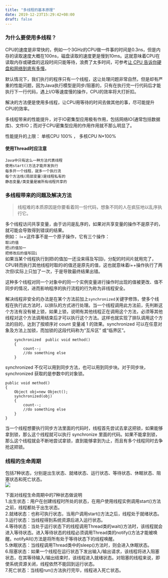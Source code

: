 ```yaml
---
title: "多线程的基本原理"
date: 2019-12-23T15:29:42+08:00
draft: false
---
```


### 为什么要使用多线程？    
CPU的速度是非常快的，例如一个3GHz的CPU做一件事的时间是0.3ns，但是内存的读取速度大概在100ns，磁盘读取的速度更是慢到10ms。这就意味着CPU在读取内存或硬盘的这段时间只能等待，浪费了太多时间，可参考[让 CPU 告诉你硬盘和网络到底有多慢](https://cizixs.com/2017/01/03/how-slow-is-disk-and-network/)。   

默认情况下，我们执行的程序只有一个线程，这让处理问题非常自然，但是却有严重的性能问题，因为Java执行模型是同步/阻塞的，只有在执行完一行代码后才能执行下一行代码，遇上I/O等速度慢的操作，CPU的效率将大打折扣。

解决的方法便是使用多线程，让CPU用等待的时间去做其他的事，尽可能提升CPU的效率。  

多线程带来的性能提升，对于IO密集型应用极有作用，包括网络IO(通常包括数据库)、文件IO；而对于CPU密集型应用的作用作用就不那么明显了。   

性能提升的上限： 单核CPU 100%  ， 多核CPU N*100%  



#### 使用Thread时应注意     
    Java中只有这么一种方法代表线程      
    使用start()方法才能并发执行       
    每多开一个线程，就多一个执行流      
    每个方法栈(局部变量)是线程私有的            
    静态变量/类变量是被所有线程共享的           


### 多线程带来的问题及解决方法    
>线程难的本质原因是你要看着同一份代码，想象不同的人在疯狂地以乱序执行它。     

多个线程访问共享变量，由于访问是乱序的，如果对共享变量的操作不是原子的，就可能会导致得到错误的结果。    
例如： i++这件事不是一个原子操作，它有三个操作：    
``取i的值``    
`把i的值加一`    
`把修改后的值写回i`   
如果当某个线程执行到把i的值加一还没来得及写回i，分配的时间片就用完了，CPU转而执行其他线程时取的i的值还是原先的值，这也就意味着i++操作执行了两次但i实际上只加了一次，于是导致最终结果出错。      

这种多个线程对同一个对象中的同一个实例变量进行操作时出现的值被更改、值不同步的情况，进而影响程序的执行流程的行为称为非线程安全。    

解决线程非安全的办法是在某个方法前加上`synchronized`关键字修饰，使多个线程在执行此方法时，以排队的方式进行处理。当一个线程调用此方法前，先判断这个方法有没有被上锁，如果上锁，说明有其他线程正在调用这个方法，必须等其他线程对这个方法调用结束后才可以执行这个方法。这样也就实现了排队调用这个方法的目的，达到了按顺序对 count 变量减 1 的效果。synchronized 可以在任意对象及方法上加锁，而加锁的这段代码称为“互斥区” 或“临界区”。

```
    synchronized  public void method()
    { 
        count--; 
        //do something else
    }
```
synchronized 不仅可以用到同步方法，也可以用到同步块。对于同步块，synchronized 获取的是参数中的对象锁。
```
public void method()
{
    Object obj=new Object();
    synchronized(obj)
    {
        count--;
        //do something else
    }
}
```

当一个线程想要执行同步方法里面的代码时，线程首先尝试去拿这把锁，如果能够拿到锁，那么这个线程就可以执行 synchronize 里面的代码。如果不能拿到锁，那么这个线程就会不断地尝试拿锁，直到能够拿到为止，而且有多个线程同时去争抢这把锁。   

### 线程的生命周期
包括7种状态，分别是出生状态、就绪状态、运行状态、等待状态、休眠状态、阻塞状态和死亡状态。     
![](线程生命周期.jpg)

下面对线程生命周期中的7种状态做说明     
1.出生状态：用户在创建线程时所处的状态，在用户使用线程实例调用start()方法之前，线程都处于出生状态。          
2.就绪状态：也称可执行状态，当用户调用start()方法之后，线程处于就绪状态。       
3.运行状态：当线程得到系统资源后进入运行状态。      
4.等待状态：当处于运行状态下的线程调用Thread类的wait()方法时，该线程就会进入等待状态。进入等待状态的线程必须调用Thread类的notify()方法才能被唤醒。notifyAll()方法是将所有处于等待状态下的线程唤醒。     
5.休眠状态：当线程调用Thread类中的sleep()方法时，则会进入休眠状态。     
6.阻塞状态：如果一个线程在运行状态下发出输入/输出请求，该线程将进入阻塞状态，在其等待输入/输出结束时，该线程进入就绪状态。对阻塞的线程来说，即使系统资源关闭，线程依然不能回到运行状态。        
7.死亡状态：当线程run()方法执行完毕，线程进入死亡状态。     

